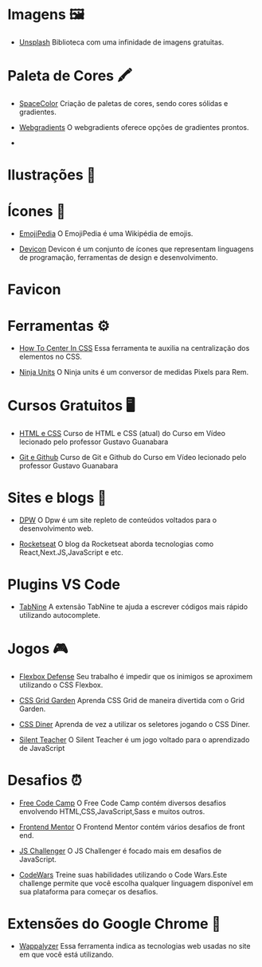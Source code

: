   # Imagens 🖼️

  - [Unsplash](https://unsplash.com/) Biblioteca com uma infinidade de imagens gratuitas.

  # Paleta de Cores 🖍️

  - [SpaceColor](https://mycolor.space/) Criação de paletas de cores, sendo  cores sólidas e gradientes.
  
  - [Webgradients](https://webgradients.com/) O webgradients oferece opções de gradientes prontos.
  - 

  # Ilustrações 📌

  # Ícones 🔗

  - [EmojiPedia](https://emojipedia.org/) O EmojiPedia é uma Wikipédia de emojis.

  - [Devicon](https://devicon.dev/) Devicon é um conjunto de ícones que representam linguagens de programação, ferramentas de design e desenvolvimento. 

  # Favicon

  # Ferramentas ⚙️

  - [How To Center In CSS](http://howtocenterincss.com/) Essa ferramenta te auxilia na centralização dos elementos no CSS.
  
  - [Ninja Units](https://www.ninjaunits.com/converters/pixels/pixels-rem/) O Ninja units é um conversor de medidas Pixels para Rem.

  # Cursos Gratuitos 🖥️

  - [HTML e CSS](https://webgradients.com/) Curso de HTML e CSS (atual) do Curso em Vídeo lecionado pelo professor Gustavo Guanabara
  
  - [Git e Github](https://www.youtube.com/watch?v=xEKo29OWILE&list=PLHz_AreHm4dm7ZULPAmadvNhH6vk9oNZA) Curso de Git e Github do Curso em Vídeo lecionado pelo professor Gustavo Guanabara

  

  # Sites e blogs 📝

  - [DPW](https://desenvolvimentoparaweb.com/) O Dpw é um site repleto de conteúdos voltados para o desenvolvimento web.
  
  - [Rocketseat](https://blog.rocketseat.com.br/) O blog da Rocketseat aborda tecnologias como React,Next.JS,JavaScript e etc.

  # Plugins VS Code

  - [TabNine](https://marketplace.visualstudio.com/items?itemName=TabNine.tabnine-vscode) A extensão TabNine te ajuda a escrever códigos mais rápido utilizando autocomplete.

  # Jogos 🎮

  - [Flexbox Defense](http://www.flexboxdefense.com/) Seu trabalho é impedir que os inimigos se aproximem utilizando o CSS Flexbox.
  
  - [CSS Grid Garden](https://cssgridgarden.com/) Aprenda CSS Grid de maneira divertida com o Grid Garden.

  - [CSS Diner](https://flukeout.github.io/) Aprenda de vez a utilizar os seletores jogando o CSS Diner.

  - [Silent Teacher](http://silentteacher.toxicode.fr/) O Silent Teacher é um jogo voltado para o aprendizado de JavaScript


  # Desafios ⏰

  - [Free Code Camp](https://www.freecodecamp.org/) O Free Code Camp contém diversos desafios envolvendo HTML,CSS,JavaScript,Sass e muitos outros.

  - [Frontend Mentor](https://www.frontendmentor.io/challenges) O Frontend Mentor contém vários desafios de front end.
  
  - [JS Challenger](https://www.jschallenger.com/) O JS Challenger é focado mais em desafios de JavaScript.
  
  - [CodeWars](https://www.codewars.com/) Treine suas habilidades utilizando o Code Wars.Este challenge permite que você escolha qualquer linguagem disponível em sua plataforma para começar os desafios.

  # Extensões do Google Chrome 📌

  - [Wappalyzer](https://chrome.google.com/webstore/detail/wappalyzer/gppongmhjkpfnbhagpmjfkannfbllamg?utm_source=chrome-ntp-icon) Essa ferramenta indica as tecnologias web usadas no site em que você está utilizando.

